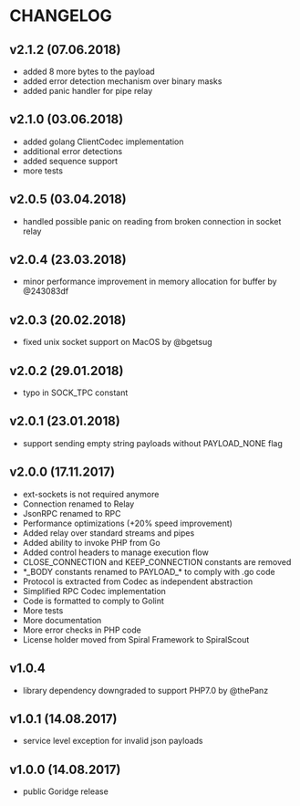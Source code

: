 CHANGELOG
=========

## v2.1.2 (07.06.2018)
- added 8 more bytes to the payload
- added error detection mechanism over binary masks
- added panic handler for pipe relay

## v2.1.0 (03.06.2018)
- added golang ClientCodec implementation
- additional error detections
- added sequence support
- more tests

## v2.0.5 (03.04.2018)
- handled possible panic on reading from broken connection in socket relay

## v2.0.4 (23.03.2018)
- minor performance improvement in memory allocation for buffer by @243083df

## v2.0.3 (20.02.2018)
- fixed unix socket support on MacOS by @bgetsug

## v2.0.2 (29.01.2018)
- typo in SOCK_TPC constant

## v2.0.1 (23.01.2018)
- support sending empty string payloads without PAYLOAD_NONE flag

## v2.0.0 (17.11.2017)
- ext-sockets is not required anymore
- Connection renamed to Relay
- JsonRPC renamed to RPC
- Performance optimizations (+20% speed improvement)
- Added relay over standard streams and pipes
- Added ability to invoke PHP from Go
- Added control headers to manage execution flow
- CLOSE_CONNECTION and KEEP_CONNECTION constants are removed
- \*\_BODY constants renamed to PAYLOAD\_\* to comply with .go code 
- Protocol is extracted from Codec as independent abstraction
- Simplified RPC Codec implementation
- Code is formatted to comply to Golint
- More tests
- More documentation
- More error checks in PHP code
- License holder moved from Spiral Framework to SpiralScout

## v1.0.4 
- library dependency downgraded to support PHP7.0 by @thePanz

## v1.0.1 (14.08.2017)
- service level exception for invalid json payloads

## v1.0.0 (14.08.2017)
- public Goridge release
